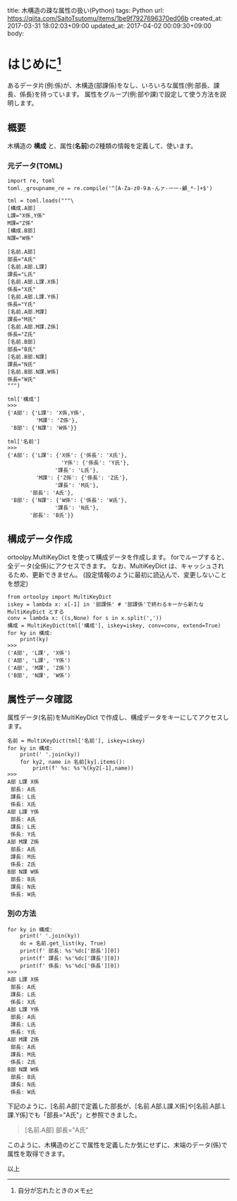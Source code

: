title: 木構造の疎な属性の扱い(Python)
tags: Python
url: https://qiita.com/SaitoTsutomu/items/1be9f7927696370ed06b
created_at: 2017-03-31 18:02:03+09:00
updated_at: 2017-04-02 00:09:30+09:00
body:

# はじめに[^1]

[^1]: 自分が忘れたときのメモ

あるデータ片(例:係)が、木構造(部課係)をなし、いろいろな属性(例:部長、課長、係長)を持っています。
属性をグループ(例:部や課)で設定して使う方法を説明します。

## 概要
木構造の **構成** と、属性(**名前**)の2種類の情報を定義して、使います。

### 元データ(TOML)
```py3;python3
import re, toml
toml._groupname_re = re.compile('^[A-Za-z0-9ぁ-んァ-ー一-龥_*-]+$')

tml = toml.loads("""\
[構成.A部]
L課="X係,Y係"
M課="Z係"
[構成.B部]
N課="W係"

[名前.A部]
部長="A氏"
[名前.A部.L課]
課長="L氏"
[名前.A部.L課.X係]
係長="X氏"
[名前.A部.L課.Y係]
係長="Y氏"
[名前.A部.M課]
課長="M氏"
[名前.A部.M課.Z係]
係長="Z氏"
[名前.B部]
部長="B氏"
[名前.B部.N課]
課長="N氏"
[名前.B部.N課.W係]
係長="W氏"
""")

tml['構成']
>>>
{'A部': {'L課': 'X係,Y係',
         'M課': 'Z係'},
 'B部': {'N課': 'W係'}}

tml['名前']
>>>
{'A部': {'L課': {'X係': {'係長': 'X氏'},
                 'Y係': {'係長': 'Y氏'},
               '課長': 'L氏'},
         'M課': {'Z係': {'係長': 'Z氏'},
               '課長': 'M氏'},
       '部長': 'A氏'},
 'B部': {'N課': {'W係': {'係長': 'W氏'},
               '課長': 'N氏'},
       '部長': 'B氏'}}
```

## 構成データ作成
ortoolpy.MultiKeyDict を使って構成データを作成します。
forでループすると、全データ(全係)にアクセスできます。
なお、MultiKeyDict は、キャッシュされるため、更新できません。
(設定情報のように最初に読込んで、変更しないことを想定)

```py3;python3
from ortoolpy import MultiKeyDict
iskey = lambda x: x[-1] in '部課係' # '部課係'で終わるキーから新たな MultiKeyDict とする
conv = lambda x: ((s,None) for s in x.split(','))
構成 = MultiKeyDict(tml['構成'], iskey=iskey, conv=conv, extend=True)
for ky in 構成:
    print(ky)
>>>
('A部', 'L課', 'X係')
('A部', 'L課', 'Y係')
('A部', 'M課', 'Z係')
('B部', 'N課', 'W係')
```

## 属性データ確認
属性データ(名前)をMultiKeyDict で作成し、構成データをキーにしてアクセスします。

```py3;python3
名前 = MultiKeyDict(tml['名前'], iskey=iskey)
for ky in 構成:
    print(' '.join(ky))
    for ky2, name in 名前[ky].items():
        print(f' %s: %s'%(ky2[-1],name))
>>>
A部 L課 X係
 部長: A氏
 課長: L氏
 係長: X氏
A部 L課 Y係
 部長: A氏
 課長: L氏
 係長: Y氏
A部 M課 Z係
 部長: A氏
 課長: M氏
 係長: Z氏
B部 N課 W係
 部長: B氏
 課長: N氏
 係長: W氏
```

### 別の方法

```py3;python3
for ky in 構成:
    print(' '.join(ky))
    dc = 名前.get_list(ky, True)
    print(f' 部長: %s'%dc['部長'][0])
    print(f' 課長: %s'%dc['課長'][0])
    print(f' 係長: %s'%dc['係長'][0])
>>>
A部 L課 X係
 部長: A氏
 課長: L氏
 係長: X氏
A部 L課 Y係
 部長: A氏
 課長: L氏
 係長: Y氏
A部 M課 Z係
 部長: A氏
 課長: M氏
 係長: Z氏
B部 N課 W係
 部長: B氏
 課長: N氏
 係長: W氏
```

下記のように、[名前.A部]で定義した部長が、[名前.A部.L課.X係]や[名前.A部.L課.Y係]でも「部長="A氏"」と参照できました。

> [名前.A部]
部長="A氏"

このように、木構造のどこで属性を定義したか気にせずに、末端のデータ(係)で属性を取得できます。

以上

